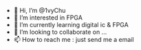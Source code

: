 - 👋 Hi, I’m @1vyChu
- 👀 I’m interested in FPGA
- 🌱 I’m currently learning digital ic & FPGA
- 💞️ I’m looking to collaborate on ...
- 📫 How to reach me : just send me a email 

<!---
1vyChu/1vyChu is a ✨ special ✨ repository because its `README.md` (this file) appears on your GitHub profile.
You can click the Preview link to take a look at your changes.
--->
